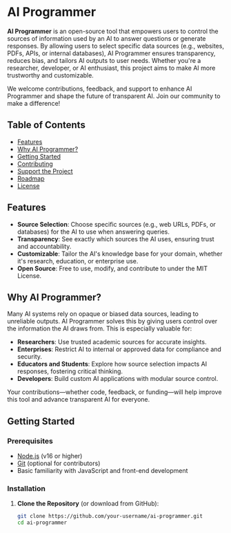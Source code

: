 # AI Programmer

**AI Programmer** is an open-source tool that empowers users to control the sources of information used by an AI to answer questions or generate responses. By allowing users to select specific data sources (e.g., websites, PDFs, APIs, or internal databases), AI Programmer ensures transparency, reduces bias, and tailors AI outputs to user needs. Whether you're a researcher, developer, or AI enthusiast, this project aims to make AI more trustworthy and customizable.

We welcome contributions, feedback, and support to enhance AI Programmer and shape the future of transparent AI. Join our community to make a difference! 

## Table of Contents
- [Features](#features)
- [Why AI Programmer?](#why-ai-programmer)
- [Getting Started](#getting-started)
- [Contributing](#contributing)
- [Support the Project](#support-the-project)
- [Roadmap](#roadmap)
- [License](#license)

## Features
- **Source Selection**: Choose specific sources (e.g., web URLs, PDFs, or databases) for the AI to use when answering queries.
- **Transparency**: See exactly which sources the AI uses, ensuring trust and accountability.
- **Customizable**: Tailor the AI's knowledge base for your domain, whether it's research, education, or enterprise use.
- **Open Source**: Free to use, modify, and contribute to under the MIT License.

## Why AI Programmer?
Many AI systems rely on opaque or biased data sources, leading to unreliable outputs. AI Programmer solves this by giving users control over the information the AI draws from. This is especially valuable for:
- **Researchers**: Use trusted academic sources for accurate insights.
- **Enterprises**: Restrict AI to internal or approved data for compliance and security.
- **Educators and Students**: Explore how source selection impacts AI responses, fostering critical thinking.
- **Developers**: Build custom AI applications with modular source control.

Your contributions—whether code, feedback, or funding—will help improve this tool and advance transparent AI for everyone.

## Getting Started
### Prerequisites
- [Node.js](https://nodejs.org/) (v16 or higher)
- [Git](https://git-scm.com/) (optional for contributors)
- Basic familiarity with JavaScript and front-end development

### Installation
1. **Clone the Repository** (or download from GitHub):
   ```bash
   git clone https://github.com/your-username/ai-programmer.git
   cd ai-programmer
